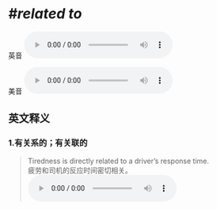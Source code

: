 # ***\#related to*** 
英音
<audio src="./media/related to1.aac" controls="controls"></audio>

美音
<audio src="./media/related to2.aac" controls="controls"></audio>



  

英文释义
---
### 1.**有关系的；有关联的**  

 > Tiredness is directly related to a driver’s response time.  
 > 疲劳和司机的反应时间密切相关。    
<audio src="./media/related-1.aac" controls="controls"></audio>


